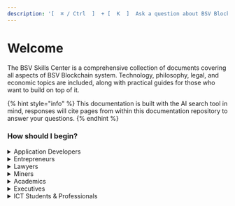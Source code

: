 ```yaml
---
description: '[  ⌘ / Ctrl  ]  + [  K  ]  Ask a question about BSV Blockchain'
---
```


# Welcome

The BSV Skills Center is a comprehensive collection of documents covering all aspects of BSV Blockchain system. Technology, philosophy, legal, and economic topics are included, along with practical guides for those who want to build on top of it.

{% hint style="info" %}
This documentation is built with the AI search tool in mind, responses will cite pages from within this documentation repository to answer your questions.
{% endhint %}

### How should I begin?

<details>

<summary>Application Developers</summary>

\
[Quick Start](intro/quick-start.md)

[Mockchain](guides/local-blockchain-stack/mockchain.md)

[Example Verifying Beef.md](guides/sdks/ts/examples/EXAMPLE_VERIFYING_BEEF.md)

[Academy: BSV Basics - Protocol and Design](https://hub.bsvblockchain.org/bsv-skills-center/~/changes/149/bsv-academy/bsv-basics-protocol-and-design)

[Academy: Hash Functions](https://hub.bsvblockchain.org/bsv-skills-center/~/changes/149/bsv-academy/hash-functions)

[Academy: Merkle Trees](https://hub.bsvblockchain.org/bsv-skills-center/~/changes/149/bsv-academy/merkle-trees)

[Academy: Digital Signatures](https://hub.bsvblockchain.org/bsv-skills-center/~/changes/149/bsv-academy/digital-signatures)

Academy: Deep Dive into the BSV blockchain (coming soon)



</details>

<details>

<summary>Entrepreneurs</summary>

[What Can I do?](what-can-i-do/)

[The benefits of BSV Blockchain](bsv-skills-center/the-benefits-of-bsv-blockchain.md)

[Event tickets](guides/business-use-cases/event_tickets.md)

Academy: Deep Dive into the BSV blockchain (coming soon)

[Academy: Introduction to blockchain technology](https://hub.bsvblockchain.org/bsv-skills-center/bsv-academy/introduction-to-blockchain-technology)

</details>

<details>

<summary>Lawyers</summary>

[Digital Signatures](bsv-skills-center/bsv-protocol-documentation/privacy/digital-signatures.md)

[Academy: Introduction to blockchain technology](https://hub.bsvblockchain.org/bsv-skills-center/bsv-academy/introduction-to-blockchain-technology)

Academy: Identity and Privacy Foundations (coming soon)

</details>

<details>

<summary>Miners</summary>

[SV Node](network-topology/nodes/sv-node/installation/sv-node/)

[Academy: Bitcoin Infrastructure](https://hub.bsvblockchain.org/bsv-skills-center/~/changes/149/bsv-academy/bsv-infrastructure)

</details>

<details>

<summary>Academics</summary>

[Academy: Introduction to blockchain technology](https://hub.bsvblockchain.org/bsv-skills-center/bsv-academy/introduction-to-blockchain-technology)

[Bitcoin as Historical Phenomenon](https://hub.bsvblockchain.org/bsv-skills-center/~/changes/149/bsv-academy/bitcoin-as-historical-phenomenon)

Academy: Identity and Privacy Foundations (coming soon)



</details>

<details>

<summary>Executives</summary>

[Academy: Introduction to blockchain technology](https://hub.bsvblockchain.org/bsv-skills-center/bsv-academy/introduction-to-blockchain-technology)

Academy: Deep Dive into the BSV blockchain (coming soon)

Academy: Beginner Blockchain for Executives (coming soon)

Academy: Data, Information, and Knowledge in the Digital Age - ICT (coming soon)



</details>

<details>

<summary>ICT Students &#x26; Professionals</summary>

[Academy: Introduction to blockchain technology](https://hub.bsvblockchain.org/bsv-skills-center/bsv-academy/introduction-to-blockchain-technology)

Academy: Blockchain Fundamentals - ICT (coming soon)

Academy: Data, Information, and Knowledge in the Digital Age - ICT (coming soon)

Academy: Deep Dive into the BSV blockchain (coming soon)

</details>
